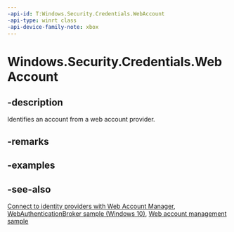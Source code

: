 ```yaml
---
-api-id: T:Windows.Security.Credentials.WebAccount
-api-type: winrt class
-api-device-family-note: xbox
---
```


<!-- Class syntax.
public class WebAccount : Windows.Security.Credentials.IWebAccount, Windows.Security.Credentials.IWebAccount2
-->

# Windows.Security.Credentials.WebAccount

## -description
Identifies an account from a web account provider.

## -remarks

## -examples

## -see-also
[Connect to identity providers with Web Account Manager](https://docs.microsoft.com/windows/uwp/security/web-account-manager),  
[WebAuthenticationBroker sample (Windows 10)](http://go.microsoft.com/fwlink/p/?LinkId=620622), [Web account management sample](http://go.microsoft.com/fwlink/p/?LinkId=620621)